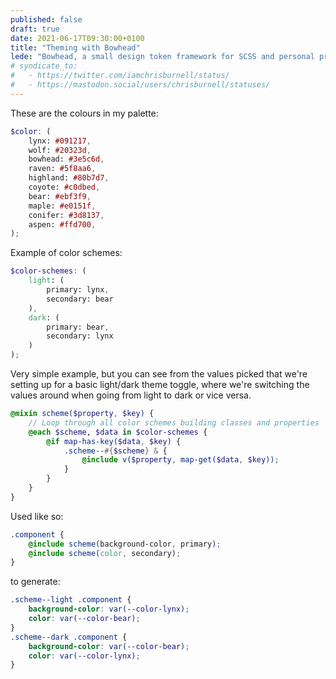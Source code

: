 ```yaml
---
published: false
draft: true
date: 2021-06-17T09:30:00+0100
title: "Theming with Bowhead"
lede: "Bowhead, a small design token framework for SCSS and personal project of mine, works beautifully at its job. In this article, I'll explain how I go about extrapolating on it to build a robust way to apply colour-schemes across your site."
# syndicate_to:
#   - https://twitter.com/iamchrisburnell/status/
#   - https://mastodon.social/users/chrisburnell/statuses/
---
```


These are the colours in my palette:

```scss
$color: (
    lynx: #091217,
    wolf: #20323d,
    bowhead: #3e5c6d,
    raven: #5f8aa6,
    highland: #80b7d7,
    coyote: #c0dbed,
    bear: #ebf3f9,
    maple: #e0151f,
    conifer: #3d8137,
    aspen: #ffd700,
);
```

Example of color schemes:

```scss
$color-schemes: (
    light: (
        primary: lynx,
        secondary: bear
    ),
    dark: (
        primary: bear,
        secondary: lynx
    )
);
```

Very simple example, but you can see from the values picked that we're setting up for a basic light/dark theme toggle, where we're switching the values around when going from light to dark or vice versa.

```scss
@mixin scheme($property, $key) {
    // Loop through all color schemes building classes and properties
    @each $scheme, $data in $color-schemes {
        @if map-has-key($data, $key) {
            .scheme--#{$scheme} & {
                @include v($property, map-get($data, $key));
            }
        }
    }
}
```

Used like so:

```scss
.component {
    @include scheme(background-color, primary);
    @include scheme(color, secondary);
}
```

to generate:

```css
.scheme--light .component {
    background-color: var(--color-lynx);
    color: var(--color-bear);
}
.scheme--dark .component {
    background-color: var(--color-bear);
    color: var(--color-lynx);
}
```
